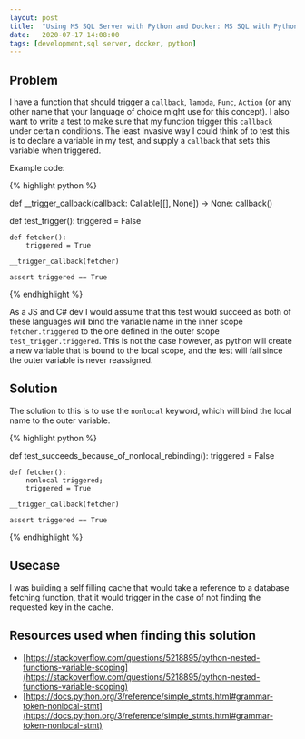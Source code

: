 ```yaml
---
layout: post
title:  "Using MS SQL Server with Python and Docker: MS SQL with Python"
date:   2020-07-17 14:08:00
tags: [development,sql server, docker, python]
---
```


## Problem
I have a function that should trigger a `callback`, `lambda`, `Func`, `Action` (or any other name that your language of choice might use for this concept).
I also want to write a test to make sure that my function trigger this `callback` under certain conditions.
The least invasive way I could think of to test this is to declare a variable in my test, and supply a `callback` that sets this variable when triggered.

Example code:

{% highlight python %}

def __trigger_callback(callback: Callable[[], None]) -> None:
    callback()

def test_trigger():
    triggered = False

    def fetcher():
        triggered = True

    __trigger_callback(fetcher)

    assert triggered == True
    
{% endhighlight %}

As a JS and C# dev I would assume that this test would succeed as both of these languages will bind the variable name in the inner scope `fetcher.triggered` to the one defined in the outer scope `test_trigger.triggered`.
This is not the case however, as python will create a new variable that is bound to the local scope, and the test will fail since the outer variable is never reassigned.

## Solution
The solution to this is to use the `nonlocal` keyword, which will bind the local name to the outer variable.

{% highlight python %}

def test_succeeds_because_of_nonlocal_rebinding():
    triggered = False

    def fetcher():
        nonlocal triggered;
        triggered = True

    __trigger_callback(fetcher)

    assert triggered == True

{% endhighlight %}

## Usecase
I was building a self filling cache that would take a reference to a database fetching function, that it would trigger in the case of not finding the requested key in the cache.

## Resources used when finding this solution
- [https://stackoverflow.com/questions/5218895/python-nested-functions-variable-scoping](https://stackoverflow.com/questions/5218895/python-nested-functions-variable-scoping)
- [https://docs.python.org/3/reference/simple_stmts.html#grammar-token-nonlocal-stmt](https://docs.python.org/3/reference/simple_stmts.html#grammar-token-nonlocal-stmt)
